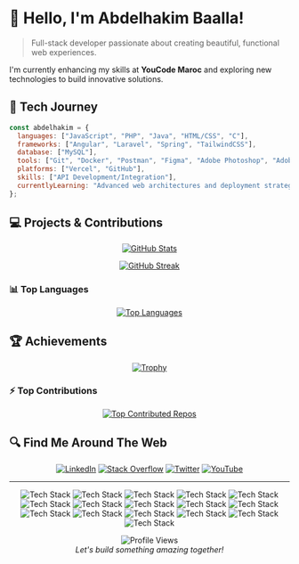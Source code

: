 # 👋 Hello, I'm Abdelhakim Baalla!

> Full-stack developer passionate about creating beautiful, functional web experiences.

I'm currently enhancing my skills at **YouCode Maroc** and exploring new technologies to build innovative solutions.

## 🚀 Tech Journey

```javascript
const abdelhakim = {
  languages: ["JavaScript", "PHP", "Java", "HTML/CSS", "C"],
  frameworks: ["Angular", "Laravel", "Spring", "TailwindCSS"],
  database: ["MySQL"],
  tools: ["Git", "Docker", "Postman", "Figma", "Adobe Photoshop", "Adobe Premiere Pro", "DaVinci Resolve", "Jira"],
  platforms: ["Vercel", "GitHub"],
  skills: ["API Development/Integration"],
  currentlyLearning: "Advanced web architectures and deployment strategies"
};
```

## 💻 Projects & Contributions

<div align="center">

[![GitHub Stats](https://github-readme-stats.vercel.app/api?username=Abdelhakim-baalla&theme=tokyonight&hide_border=true&include_all_commits=true&count_private=true)](https://github.com/Abdelhakim-baalla)

[![GitHub Streak](https://github-readme-streak-stats.herokuapp.com/?user=Abdelhakim-baalla&theme=tokyonight&hide_border=true)](https://github.com/Abdelhakim-baalla)

</div>

### 📊 Top Languages

<div align="center">

[![Top Languages](https://github-readme-stats.vercel.app/api/top-langs/?username=Abdelhakim-baalla&theme=tokyonight&hide_border=true&include_all_commits=true&count_private=true&layout=compact)](https://github.com/Abdelhakim-baalla)

</div>

## 🏆 Achievements

<div align="center">

[![Trophy](https://github-profile-trophy.vercel.app/?username=Abdelhakim-baalla&theme=tokyonight&no-frame=true&column=4&row=1)](https://github.com/Abdelhakim-baalla)

</div>

### ⚡ Top Contributions

<div align="center">

[![Top Contributed Repos](https://github-contributor-stats.vercel.app/api?username=Abdelhakim-baalla&limit=4&theme=tokyonight&combine_all_yearly_contributions=true&hide_border=true)](https://github.com/Abdelhakim-baalla)

</div>

## 🔍 Find Me Around The Web

<div align="center">
  
[![LinkedIn](https://img.shields.io/badge/LinkedIn-0077B5?style=for-the-badge&logo=linkedin&logoColor=white)](https://linkedin.com/in/abdelhakimbaalla)
[![Stack Overflow](https://img.shields.io/badge/Stack_Overflow-FE7A16?style=for-the-badge&logo=stack-overflow&logoColor=white)](https://stackoverflow.com/users/29011477)
[![Twitter](https://img.shields.io/badge/Twitter-1DA1F2?style=for-the-badge&logo=twitter&logoColor=white)](https://x.com/Abdelhakim99891)
[![YouTube](https://img.shields.io/badge/YouTube-FF0000?style=for-the-badge&logo=youtube&logoColor=white)](https://youtube.com/@Dinocrafting)

</div>

---

<div align="center">
  
![Tech Stack](https://img.shields.io/badge/Angular-DD0031?style=flat-square&logo=angular&logoColor=white)
![Tech Stack](https://img.shields.io/badge/Laravel-FF2D20?style=flat-square&logo=laravel&logoColor=white)
![Tech Stack](https://img.shields.io/badge/Spring-6DB33F?style=flat-square&logo=spring&logoColor=white)
![Tech Stack](https://img.shields.io/badge/TailwindCSS-38B2AC?style=flat-square&logo=tailwind-css&logoColor=white)
![Tech Stack](https://img.shields.io/badge/JavaScript-F7DF1E?style=flat-square&logo=javascript&logoColor=black)
![Tech Stack](https://img.shields.io/badge/HTML5-E34F26?style=flat-square&logo=html5&logoColor=white)
![Tech Stack](https://img.shields.io/badge/CSS3-1572B6?style=flat-square&logo=css3&logoColor=white)
![Tech Stack](https://img.shields.io/badge/PHP-777BB4?style=flat-square&logo=php&logoColor=white)
![Tech Stack](https://img.shields.io/badge/Java-ED8B00?style=flat-square&logo=openjdk&logoColor=white)
![Tech Stack](https://img.shields.io/badge/C-00599C?style=flat-square&logo=c&logoColor=white)
![Tech Stack](https://img.shields.io/badge/MySQL-4479A1?style=flat-square&logo=mysql&logoColor=white)
![Tech Stack](https://img.shields.io/badge/Docker-2496ED?style=flat-square&logo=docker&logoColor=white)
![Tech Stack](https://img.shields.io/badge/Postman-FF6C37?style=flat-square&logo=postman&logoColor=white)
![Tech Stack](https://img.shields.io/badge/API-0096FF?style=flat-square&logo=api&logoColor=white)
![Tech Stack](https://img.shields.io/badge/DaVinci_Resolve-233A51?style=flat-square&logo=davinciresolve&logoColor=white)
![Tech Stack](https://img.shields.io/badge/Godot-478CBF?style=flat-square&logo=godot-engine&logoColor=white)

</div>

<div align="center">
  <img src="https://visitcount.itsvg.in/api?id=Abdelhakim-baalla&icon=5&color=6" alt="Profile Views">
</div>

<div align="center">
  <em>Let's build something amazing together!</em>
</div>
